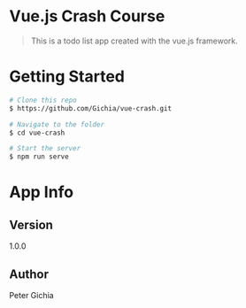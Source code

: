 # Vue.js Crash Course
> This is a todo list app created with the vue.js framework.

# Getting Started
```bash
# Clone this repo
$ https://github.com/Gichia/vue-crash.git

# Navigate to the folder
$ cd vue-crash

# Start the server
$ npm run serve
```

# App Info
## Version
1.0.0

## Author
Peter Gichia
